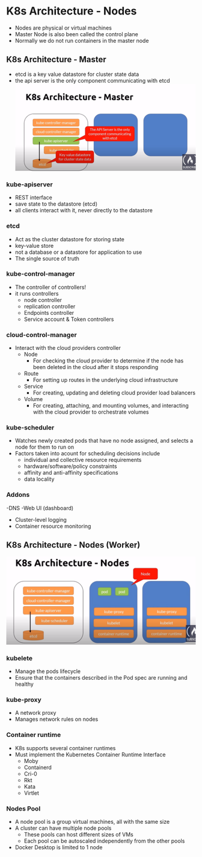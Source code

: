 # K8s Architecture - Nodes

- Nodes are physical or virtual machines
- Master Node is also been called the control plane
- Normally we do not run containers in the master node

## K8s Architecture - Master
- etcd is a key value datastore for cluster state data
- the api server is the only component communicating with etcd
![master node](master-node.png)

### kube-apiserver
- REST interface
- save state to the datastore (etcd)
- all clients interact with it, never directly to the datastore

### etcd
- Act as the cluster datastore for storing state
- key-value store
- not a database or a datastore for application to use
- The single source of truth

### kube-control-manager
- The controller of controllers!
- it runs controllers
    - node controller
    - replication controller
    - Endpoints controller
    - Service account & Token controllers

### cloud-control-manager
- Interact with the cloud providers controller
    - Node
        - For checking the cloud provider to determine if the node has been deleted in the cloud after it stops responding
    - Route
        - For setting up routes in the underlying cloud infrastructure
    - Service
        - For creating, updating and deleting cloud provider load balancers
    - Volume
        - For creating, attaching, and mounting volumes, and interacting with the cloud provider to orchestrate volumes

### kube-scheduler
- Watches newly created pods that have no node assigned, and selects a node for them to run on
- Factors taken into acount for scheduling decisions include
    - individual and collective resource requirements
    - hardware/software/policy constraints
    - affinity and anti-affinity specifications
    - data locality

### Addons
-DNS
-Web UI (dashboard)
- Cluster-level logging
- Container resource monitoring

## K8s Architecture - Nodes (Worker)
![worker-node](worker-node.png)

### kubelete
- Manage the pods lifecycle
- Ensure that the containers described in the Pod spec are running and healthy

### kube-proxy
- A network proxy
- Manages network rules on nodes

### Container runtime
- K8s supports several container runtimes
- Must implement the Kubernetes Container Runtime Interface
    - Moby
    - Containerd
    - Cri-0
    - Rkt
    - Kata
    - Virtlet

### Nodes Pool
- A node pool is a group virtual machines, all with the same size
- A cluster can have multiple node pools
    - These pools can host different sizes of VMs
    - Each pool can be autoscaled independently from the other pools
- Docker Desktop is limited to 1 node
